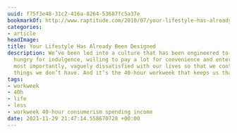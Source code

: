 ```yaml
---
uuid: f75f3e48-31c2-416a-8264-53687fc5a37e
bookmarkOf: http://www.raptitude.com/2010/07/your-lifestyle-has-already-been-designed/
categories:
- article
headImage:
title: Your Lifestyle Has Already Been Designed
description: We’ve been led into a culture that has been engineered to leave us tired,
  hungry for indulgence, willing to pay a lot for convenience and entertainment, and
  most importantly, vaguely dissatisfied with our lives so that we continue wanting
  things we don’t have. And it’s the 40-hour workweek that keeps us that way.
tags:
- workweek
- 40h
- life
- less
- workweek 40-hour consumerism spending income
date: 2021-11-29 21:47:14.558670728 +00:00
---
```

